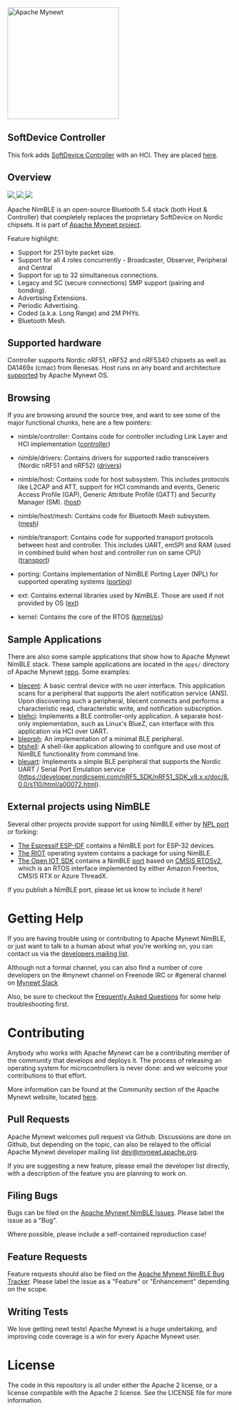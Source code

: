 <!--
#
# Licensed to the Apache Software Foundation (ASF) under one
# or more contributor license agreements.  See the NOTICE file
# distributed with this work for additional information
# regarding copyright ownership.  The ASF licenses this file
# to you under the Apache License, Version 2.0 (the
# "License"); you may not use this file except in compliance
# with the License.  You may obtain a copy of the License at
#
# http://www.apache.org/licenses/LICENSE-2.0
#
# Unless required by applicable law or agreed to in writing,
# software distributed under the License is distributed on an
# "AS IS" BASIS, WITHOUT WARRANTIES OR CONDITIONS OF ANY
#  KIND, either express or implied.  See the License for the
# specific language governing permissions and limitations
# under the License.
#
-->

  
<img src="http://mynewt.apache.org/img/logo.svg" width="250" alt="Apache Mynewt">

## SoftDevice Controller
This fork adds [SoftDevice Controller](https://github.com/nrfconnect/sdk-nrfxlib/tree/main/softdevice_controller) with an HCI. They are placed [here](https://github.com/asilz/mynewt-nimble/tree/master/nimble/transport/sdc). 


## Overview

<a href="https://github.com/apache/mynewt-nimble/actions/workflows/build_targets.yml">
  <img src="https://github.com/apache/mynewt-nimble/actions/workflows/build_targets.yml/badge.svg">
<a/>

<a href="https://github.com/apache/mynewt-nimble/actions/workflows/build_ports.yml">
  <img src="https://github.com/apache/mynewt-nimble/actions/workflows/build_ports.yml/badge.svg">
<a/>

<a href="https://github.com/apache/mynewt-nimble/actions/workflows/newt_test_all.yml/badge.svg">
  <img src="https://github.com/apache/mynewt-nimble/actions/workflows/newt_test_all.yml/badge.svg">
<a/>

<p>

Apache NimBLE is an open-source Bluetooth 5.4 stack (both Host & Controller)
that completely replaces the proprietary SoftDevice on Nordic chipsets. It is
part of [Apache Mynewt project](https://github.com/apache/mynewt-core).

Feature highlight:
  - Support for 251 byte packet size.
  - Support for all 4 roles concurrently - Broadcaster, Observer, Peripheral and Central
  - Support for up to 32 simultaneous connections.
  - Legacy and SC (secure connections) SMP support (pairing and bonding).
  - Advertising Extensions.
  - Periodic Advertising.
  - Coded (a.k.a. Long Range) and 2M PHYs.
  - Bluetooth Mesh.

## Supported hardware

Controller supports Nordic nRF51, nRF52 and nRF5340 chipsets as well as DA1469x (cmac)
from Renesas. Host runs on any board and architecture
[supported](https://github.com/apache/mynewt-core#overview) by Apache Mynewt OS.


## Browsing

If you are browsing around the source tree, and want to see some of the
major functional chunks, here are a few pointers:

- nimble/controller: Contains code for controller including Link Layer and HCI implementation
([controller](https://github.com/apache/mynewt-nimble/tree/master/nimble/controller))

- nimble/drivers: Contains drivers for supported radio transceivers (Nordic nRF51 and nRF52)
([drivers](https://github.com/apache/mynewt-nimble/tree/master/nimble/drivers))

- nimble/host: Contains code for host subsystem. This includes protocols like
L2CAP and ATT, support for HCI commands and events, Generic Access Profile (GAP),
Generic Attribute Profile (GATT) and Security Manager (SM).
([host](https://github.com/apache/mynewt-nimble/tree/master/nimble/host))

- nimble/host/mesh: Contains code for Bluetooth Mesh subsystem.
([mesh](https://github.com/apache/mynewt-nimble/tree/master/nimble/host/mesh))

- nimble/transport: Contains code for supported transport protocols between host
and controller. This includes UART, emSPI and RAM (used in combined build when
host and controller run on same CPU)
([transport](https://github.com/apache/mynewt-nimble/tree/master/nimble/transport))

- porting: Contains implementation of NimBLE Porting Layer (NPL) for supported
operating systems
([porting](https://github.com/apache/mynewt-nimble/tree/master/porting))

- ext: Contains external libraries used by NimBLE. Those are used if not
provided by OS
([ext](https://github.com/apache/mynewt-nimble/tree/master/ext))

- kernel: Contains the core of the RTOS ([kernel/os](https://github.com/apache/mynewt-core/tree/master/kernel/os))

## Sample Applications

There are also some sample applications that show how to Apache Mynewt NimBLE
stack. These sample applications are located in the `apps/` directory of
Apache Mynewt [repo](https://github.com/apache/mynewt-core). Some examples:

* [blecent](https://github.com/apache/mynewt-nimble/tree/master/apps/blecent):
A basic central device with no user interface.  This application scans for
a peripheral that supports the alert notification service (ANS). Upon
discovering such a peripheral, blecent connects and performs a characteristic
read, characteristic write, and notification subscription.
* [blehci](https://github.com/apache/mynewt-nimble/tree/master/apps/blehci):
Implements a BLE controller-only application.  A separate host-only
implementation, such as Linux's BlueZ, can interface with this application via
HCI over UART.
* [bleprph](https://github.com/apache/mynewt-nimble/tree/master/apps/bleprph): An
  implementation of a minimal BLE peripheral.
* [btshell](https://github.com/apache/mynewt-nimble/tree/master/apps/btshell): A
  shell-like application allowing to configure and use most of NimBLE
  functionality from command line.
* [bleuart](https://github.com/apache/mynewt-core/tree/master/apps/bleuart):
Implements a simple BLE peripheral that supports the Nordic
UART / Serial Port Emulation service
(https://developer.nordicsemi.com/nRF5_SDK/nRF51_SDK_v8.x.x/doc/8.0.0/s110/html/a00072.html).

## External projects using NimBLE

Several other projects provide support for using NimBLE either by [NPL port](https://github.com/apache/mynewt-nimble/tree/master/porting) or forking:

 * [The Espressif ESP-IDF](https://docs.espressif.com/projects/esp-idf/en/latest/esp32/api-reference/bluetooth/nimble/index.html) contains a NimBLE port for ESP-32 devices.
 * [The RIOT](https://doc.riot-os.org/group__pkg__nimble.html) operating system contains a package for using NimBLE.
 * [The Open IOT SDK](https://gitlab.arm.com/iot/open-iot-sdk/sdk) contains a NimBLE [port](https://gitlab.arm.com/iot/open-iot-sdk/sdk/-/tree/main/components/bluetooth) based on [CMSIS RTOSv2](https://www.keil.com/pack/doc/CMSIS/RTOS2/html/index.html), which is an RTOS interface implemented by either Amazon Freertos, CMSIS RTX or Azure ThreadX.

 If you publish a NimBLE port, please let us know to include it here!

# Getting Help

If you are having trouble using or contributing to Apache Mynewt NimBLE, or just
want to talk to a human about what you're working on, you can contact us via the
[developers mailing list](mailto:dev@mynewt.apache.org).

Although not a formal channel, you can also find a number of core developers
on the #mynewt channel on Freenode IRC or #general channel on [Mynewt Slack](https://mynewt.slack.com/join/shared_invite/enQtNjA1MTg0NzgyNzg3LTcyMmZiOGQzOGMxM2U4ODFmMTIwNjNmYTE5Y2UwYjQwZWIxNTE0MTUzY2JmMTEzOWFjYWZkNGM0YmM4MzAxNWQ)

Also, be sure to checkout the [Frequently Asked Questions](https://mynewt.apache.org/latest/mynewt_faq)
for some help troubleshooting first.

# Contributing

Anybody who works with Apache Mynewt can be a contributing member of the
community that develops and deploys it.  The process of releasing an operating
system for microcontrollers is never done: and we welcome your contributions
to that effort.

More information can be found at the Community section of the Apache Mynewt
website, located [here](https://mynewt.apache.org/community).

## Pull Requests

Apache Mynewt welcomes pull request via Github.  Discussions are done on Github,
but depending on the topic, can also be relayed to the official Apache Mynewt
developer mailing list dev@mynewt.apache.org.

If you are suggesting a new feature, please email the developer list directly,
with a description of the feature you are planning to work on.

## Filing Bugs

Bugs can be filed on the
[Apache Mynewt NimBLE Issues](https://github.com/apache/mynewt-nimble/issues).
Please label the issue as a "Bug".

Where possible, please include a self-contained reproduction case!

## Feature Requests

Feature requests should also be filed on the
[Apache Mynewt NimBLE Bug Tracker](https://github.com/apache/mynewt-nimble/issues).
Please label the issue as a "Feature" or "Enhancement" depending on the scope.

## Writing Tests

We love getting newt tests!  Apache Mynewt is a huge undertaking, and improving
code coverage is a win for every Apache Mynewt user.

<!--
TODO
## Writing Documentation

Contributing to documentation (in addition to writing tests), is a great way
to get involved with the Apache Mynewt project.

 The Mynewt NimBLE documentation is found in [/docs](/docs).
-->

# License

The code in this repository is all under either the Apache 2 license, or a
license compatible with the Apache 2 license.  See the LICENSE file for more
information.
